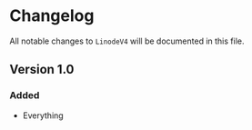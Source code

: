 # Changelog

All notable changes to `LinodeV4` will be documented in this file.

## Version 1.0

### Added
- Everything

